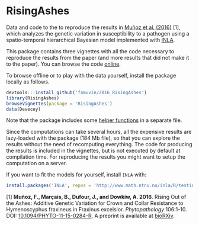 # RisingAshes

Data and code to the to reproduce the results in [Muñoz et al. 
(2016)](http://dx.doi.org/10.1094/PHYTO-11-15-0284-R) [1], which analyzes the
genetic variation in susceptibility to a pathogen using a spatio-temporal
hierarchical Bayesian model implemented with [INLA](http://www.r-inla.org/).

This package contains three vignettes with all the code necessary to reproduce
the results from the paper (and more results that did not make it to the paper).
You can browse the code 
[online](https://github.com/famuvie/RisingAshes/tree/master/inst/doc).

To browse offline or to play with the data yourself, install the package locally
as follows.

```r 
devtools:::install_github('famuvie/2016_RisingAshes') 
library(RisingAshes) 
browseVignettes(package = 'RisingAshes') 
data(Devecey) 
```

Note that the package includes some [helper functions](R/helpers.R) in a
separate file.

Since the computations can take several hours, all the expensive results are 
lazy-loaded with the package (184 Mb file), so that you can explore the results
without the need of recomputing everything. The code for producing the results
is included in the vignettes, but is not executed by default at compilation
time. For reproducing the results you might want to setup the computation on a
server.

If you want to fit the models for yourself, install `INLA` with:

```r
install.packages('INLA', repos = 'http://www.math.ntnu.no/inla/R/testing')
```

[1] **Muñoz, F., Marçais, B., Dufour, J., and Dowkiw, A. 2016**. Rising Out of 
the Ashes: Additive Genetic Variation for Crown and Collar Resistance to 
Hymenoscyphus fraxineus in Fraxinus excelsior. *Phytopathology* 106:1-10. DOI: 
[10.1094/PHYTO-11-15-0284-R](http://dx.doi.org/10.1094/PHYTO-11-15-0284-R). A
preprint is available at [bioRXiv](http://dx.doi.org/10.1101/031393).
